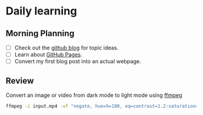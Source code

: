 # Daily learning

## Morning Planning

- [ ] Check out the [github blog](https://github.blog/) for topic ideas.
- [ ] Learn about [GitHub Pages](https://skills.github.com/#first-day-on-github).
- [ ] Convert my first blog post into an actual webpage.

## Review

Convert an image or video from dark mode to light mode using [ffmpeg](https://www.ffmpeg.org)
````bash
ffmpeg -i input.mp4 -vf "negate, hue=h=180, eq=contrast=1.2:saturation=1.1" output.mp4
````
